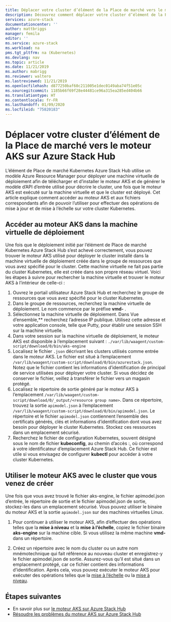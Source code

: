 ```yaml
---
title: Déplacer votre cluster d’élément de la Place de marché vers le moteur AKS sur Azure Stack Hub | Microsoft Docs
description: Découvrez comment déplacer votre cluster d’élément de la Place de marché vers le moteur AKS sur Azure Stack Hub.
services: azure-stack
documentationcenter: ''
author: mattbriggs
manager: femila
editor: ''
ms.service: azure-stack
ms.workload: na
pms.tgt_pltfrm: na (Kubernetes)
ms.devlang: nav
ms.topic: article
ms.date: 11/21/2019
ms.author: mabrigg
ms.reviewer: waltero
ms.lastreviewed: 11/21/2019
ms.openlocfilehash: d877250baf60c211005e1dec0149aba74f51e05c
ms.sourcegitcommit: 1185b66f69f28e44481ce96a315ea285ed404b66
ms.translationtype: HT
ms.contentlocale: fr-FR
ms.lasthandoff: 01/09/2020
ms.locfileid: "75820183"
---
```

# <a name="move-your-marketplace-item-cluster-to-the-aks-engine-on-azure-stack-hub"></a>Déplacer votre cluster d’élément de la Place de marché vers le moteur AKS sur Azure Stack Hub

L’élément de Place de marché Kubernetes Azure Stack Hub utilise un modèle Azure Resource Manager pour déployer une machine virtuelle de déploiement afin de télécharger et d’installer le moteur AKS et de générer le modèle d’API d’entrée utilisé pour décrire le cluster, une fois que le moteur AKS est exécuté sur la machine virtuelle et que le cluster est déployé. Cet article explique comment accéder au moteur AKS et aux fichiers correspondants afin de pouvoir l’utiliser pour effectuer des opérations de mise à jour et de mise à l’échelle sur votre cluster Kubernetes.

## <a name="access-aks-engine-in-the-dvm"></a>Accéder au moteur AKS dans la machine virtuelle de déploiement

Une fois que le déploiement initié par l’élément de Place de marché Kubernetes Azure Stack Hub s’est achevé correctement, vous pouvez trouver le moteur AKS utilisé pour déployer le cluster installé dans la machine virtuelle de déploiement créée dans le groupe de ressources que vous avez spécifié pour le cluster. Cette machine virtuelle ne fait pas partie du cluster Kubernetes, elle est créée dans son propre réseau virtuel. Voici les étapes à suivre pour rechercher la machine virtuelle et trouver le moteur AKS à l’intérieur de celle-ci :

1.  Ouvrez le portail utilisateur Azure Stack Hub et recherchez le groupe de ressources que vous avez spécifié pour le cluster Kubernetes.
2.  Dans le groupe de ressources, recherchez la machine virtuelle de déploiement. Le nom commence par le préfixe **vmd-** .
3.  Sélectionnez la machine virtuelle de déploiement. Dans Vue d’ensemble,** recherchez l’adresse IP publique. Utilisez cette adresse et votre application console, telle que Putty, pour établir une session SSH sur la machine virtuelle.
4.  Dans votre session sur la machine virtuelle de déploiement, le moteur AKS est disponible à l’emplacement suivant : `./var/lib/waagent/custom-script/download/0/bin/aks-engine`
5.  Localisez le fichier `.json` décrivant les clusters utilisés comme entrée dans le moteur AKS. Le fichier est situé à l’emplacement `/var/lib/waagent/custom-script/download/0/bin/azurestack.json`. Notez que le fichier contient les informations d’identification de principal de service utilisées pour déployer votre cluster. Si vous décidez de conserver le fichier, veillez à transférer le fichier vers un magasin protégé.
6.  Localisez le répertoire de sortie généré par le moteur AKS à l’emplacement `/var/lib/waagent/custom-script/download/0/_output/<resource group name>`. Dans ce répertoire, trouvez la sortie `apimodel.json` à l’emplacement `/var/lib/waagent/custom-script/download/0/bin/apimodel.json`. Le répertoire et le fichier `apimodel.json` contiennent l’ensemble des certificats générés, clés et informations d’identification dont vous avez besoin pour déployer le cluster Kubernetes. Stockez ces ressources dans un emplacement sécurisé.
7.  Recherchez le fichier de configuration Kubernetes, souvent désigné sous le nom de fichier **kubeconfig**, au chemin d’accès :, où  correspond à votre identificateur d’emplacement Azure Stack Hub. Ce fichier est utile si vous envisagez de configurer **kubectl** pour accéder à votre cluster Kubernetes.

## <a name="use-the-aks-engine-with-your-newly-created-cluster"></a>Utiliser le moteur AKS avec le cluster que vous venez de créer

Une fois que vous avez trouvé le fichier aks-engine, le fichier apimodel.json d’entrée, le répertoire de sortie et le fichier apimodel.json de sortie, stockez-les dans un emplacement sécurisé. Vous pouvez utiliser le binaire du moteur AKS et la sortie `apimodel.json` sur des machines virtuelles Linux.

1.  Pour continuer à utiliser le moteur AKS, afin d’effectuer des opérations telles que la **mise à niveau** et la **mise à l’échelle**, copiez le fichier binaire **aks-engine** sur la machine cible. Si vous utilisez la même machine **vmd-** dans un répertoire.

2.  Créez un répertoire avec le nom du cluster ou un autre nom mnémotechnique qui fait référence au nouveau cluster et enregistrez-y le fichier apimodel.json de sortie. Assurez-vous qu’il est situé dans un emplacement protégé, car ce fichier contient des informations d’identification. Après cela, vous pouvez exécuter le moteur AKS pour exécuter des opérations telles que la [mise à l’échelle](azure-stack-kubernetes-aks-engine-scale.md) ou la [mise à niveau](azure-stack-kubernetes-aks-engine-upgrade.md).

## <a name="next-steps"></a>Étapes suivantes

- En savoir plus sur [le moteur AKS sur Azure Stack Hub](azure-stack-kubernetes-aks-engine-overview.md)  
- [Résoudre les problèmes du moteur AKS sur Azure Stack Hub](azure-stack-kubernetes-aks-engine-troubleshoot.md)  

